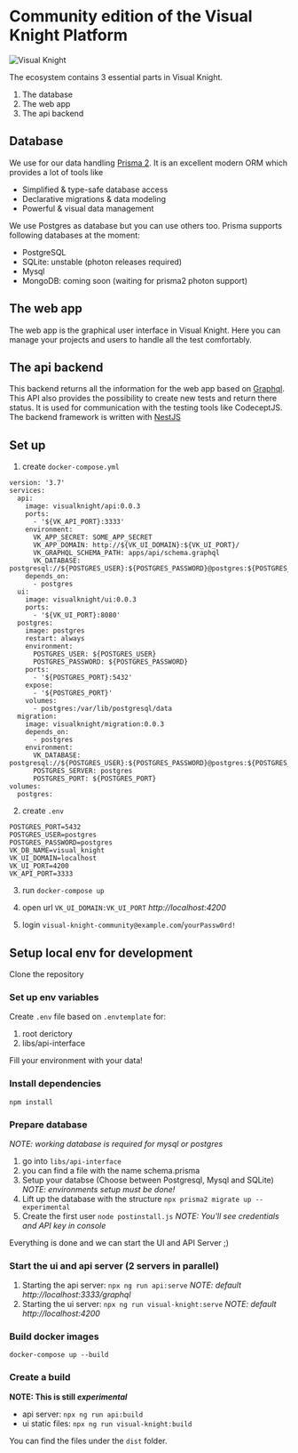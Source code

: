 # Community edition of the Visual Knight Platform

![Visual Knight](visual-knight.png)

The ecosystem contains 3 essential parts in Visual Knight.

1. The database
2. The web app
3. The api backend

## Database

We use for our data handling [Prisma 2](https://www.prisma.io/). It is an excellent modern ORM which provides a lot of tools like

- Simplified & type-safe database access
- Declarative migrations & data modeling
- Powerful & visual data management

We use Postgres as database but you can use others too.
Prisma supports following databases at the moment:

- PostgreSQL
- SQLite: unstable (photon releases required)
- Mysql
- MongoDB: coming soon (waiting for prisma2 photon support)

## The web app

The web app is the graphical user interface in Visual Knight. Here you can manage your projects and users to handle all the test comfortably.

## The api backend

This backend returns all the information for the web app based on [Graphql](https://graphql.org/).
This API also provides the possibility to create new tests and return there status. It is used for communication with the testing tools like CodeceptJS. The backend framework is written with [NestJS](https://nestjs.com/)

## Set up

1. create `docker-compose.yml`
```
version: '3.7'
services:
  api:
    image: visualknight/api:0.0.3
    ports: 
      - '${VK_API_PORT}:3333'
    environment: 
      VK_APP_SECRET: SOME_APP_SECRET
      VK_APP_DOMAIN: http://${VK_UI_DOMAIN}:${VK_UI_PORT}/
      VK_GRAPHQL_SCHEMA_PATH: apps/api/schema.graphql
      VK_DATABASE: postgresql://${POSTGRES_USER}:${POSTGRES_PASSWORD}@postgres:${POSTGRES_PORT}/${VK_DB_NAME}
    depends_on:
      - postgres
  ui:
    image: visualknight/ui:0.0.3
    ports: 
      - '${VK_UI_PORT}:8080'
  postgres:
    image: postgres
    restart: always
    environment:
      POSTGRES_USER: ${POSTGRES_USER}
      POSTGRES_PASSWORD: ${POSTGRES_PASSWORD}
    ports:
      - '${POSTGRES_PORT}:5432'
    expose:
      - '${POSTGRES_PORT}'
    volumes:
      - postgres:/var/lib/postgresql/data
  migration:
    image: visualknight/migration:0.0.3
    depends_on:
      - postgres
    environment:
      VK_DATABASE: postgresql://${POSTGRES_USER}:${POSTGRES_PASSWORD}@postgres:${POSTGRES_PORT}/${VK_DB_NAME}
      POSTGRES_SERVER: postgres
      POSTGRES_PORT: ${POSTGRES_PORT}
volumes:
  postgres:
```

2. create `.env`
```
POSTGRES_PORT=5432
POSTGRES_USER=postgres
POSTGRES_PASSWORD=postgres
VK_DB_NAME=visual_knight
VK_UI_DOMAIN=localhost
VK_UI_PORT=4200
VK_API_PORT=3333
```

3. run `docker-compose up`

4. open url `VK_UI_DOMAIN:VK_UI_PORT` _http://localhost:4200_

5. login `visual-knight-community@example.com`/`yourPassw0rd!`

## Setup local env for development

Clone the repository

### Set up env variables

Create `.env` file based on `.envtemplate` for:
1. root derictory
2. libs/api-interface

Fill your environment with your data!

### Install dependencies

`npm install`

### Prepare database

_NOTE: working database is required for mysql or postgres_

1. go into `libs/api-interface`
2. you can find a file with the name schema.prisma
3. Setup your databse (Choose between Postgresql, Mysql and SQLite) _NOTE: environments setup must be done!_
4. Lift up the database with the structure `npx prisma2 migrate up --experimental`
5. Create the first user `node postinstall.js` _NOTE: You'll see credentials and API key in console_

Everything is done and we can start the UI and API Server ;)

### Start the ui and api server (2 servers in parallel)

1. Starting the api server: `npx ng run api:serve` _NOTE: default http://localhost:3333/graphql_
2. Starting the ui server: `npx ng run visual-knight:serve` _NOTE: default http://localhost:4200_

### Build docker images

`docker-compose up --build`

### Create a build

**NOTE: This is still _experimental_**

- api server: `npx ng run api:build`
- ui static files: `npx ng run visual-knight:build`

You can find the files under the `dist` folder.
